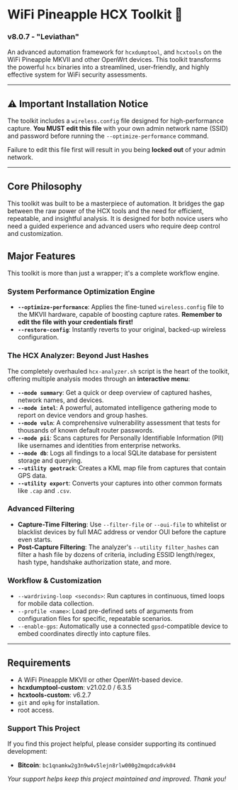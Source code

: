 # WiFi Pineapple HCX Toolkit 🍍
### v8.0.7 - "Leviathan"

An advanced automation framework for `hcxdumptool`, and `hcxtools` on the WiFi Pineapple MKVII and other OpenWrt devices. This toolkit transforms the powerful `hcx` binaries into a streamlined, user-friendly, and highly effective system for WiFi security assessments.

---

## ⚠️ Important Installation Notice

The toolkit includes a `wireless.config` file designed for high-performance capture. **You MUST edit this file** with your own admin network name (SSID) and password before running the `--optimize-performance` command.

Failure to edit this file first will result in you being **locked out** of your admin network.

---

## Core Philosophy

This toolkit was built to be a masterpiece of automation. It bridges the gap between the raw power of the HCX tools and the need for efficient, repeatable, and insightful analysis. It is designed for both novice users who need a guided experience and advanced users who require deep control and customization.

## Major Features

This toolkit is more than just a wrapper; it's a complete workflow engine.

### **System Performance Optimization Engine**
* **`--optimize-performance`**: Applies the fine-tuned `wireless.config` file to the MKVII hardware, capable of boosting capture rates. **Remember to edit the file with your credentials first!**
* **`--restore-config`**: Instantly reverts to your original, backed-up wireless configuration.

### **The HCX Analyzer: Beyond Just Hashes**
The completely overhauled `hcx-analyzer.sh` script is the heart of the toolkit, offering multiple analysis modes through an **interactive menu**:
* **`--mode summary`**: Get a quick or deep overview of captured hashes, network names, and devices.
* **`--mode intel`**: A powerful, automated intelligence gathering mode to report on device vendors and group hashes.
* **`--mode vuln`**: A comprehensive vulnerability assessment that tests for thousands of known default router passwords.
* **`--mode pii`**: Scans captures for Personally Identifiable Information (PII) like usernames and identities from enterprise networks.
* **`--mode db`**: Logs all findings to a local SQLite database for persistent storage and querying.
* **`--utility geotrack`**: Creates a KML map file from captures that contain GPS data.
* **`--utility export`**: Converts your captures into other common formats like `.cap` and `.csv`.

### **Advanced Filtering**
* **Capture-Time Filtering**: Use `--filter-file` or `--oui-file` to whitelist or blacklist devices by full MAC address or vendor OUI before the capture even starts.
* **Post-Capture Filtering**: The analyzer's `--utility filter_hashes` can filter a hash file by dozens of criteria, including ESSID length/regex, hash type, handshake authorization state, and more.

### **Workflow & Customization**
* `--wardriving-loop <seconds>`: Run captures in continuous, timed loops for mobile data collection.
* `--profile <name>`: Load pre-defined sets of arguments from configuration files for specific, repeatable scenarios.
* `--enable-gps`: Automatically use a connected `gpsd`-compatible device to embed coordinates directly into capture files.

---

## Requirements
* A WiFi Pineapple MKVII or other OpenWrt-based device.
* **hcxdumptool-custom**: v21.02.0 / 6.3.5
* **hcxtools-custom**: v6.2.7
* `git` and `opkg` for installation.
* root access.

### Support This Project
If you find this project helpful, please consider supporting its continued development:
- **Bitcoin**: `bc1qnamkw2g3n9w4v5lejn8rlw000g2mqpdca9vk04`

*Your support helps keep this project maintained and improved. Thank you!*
